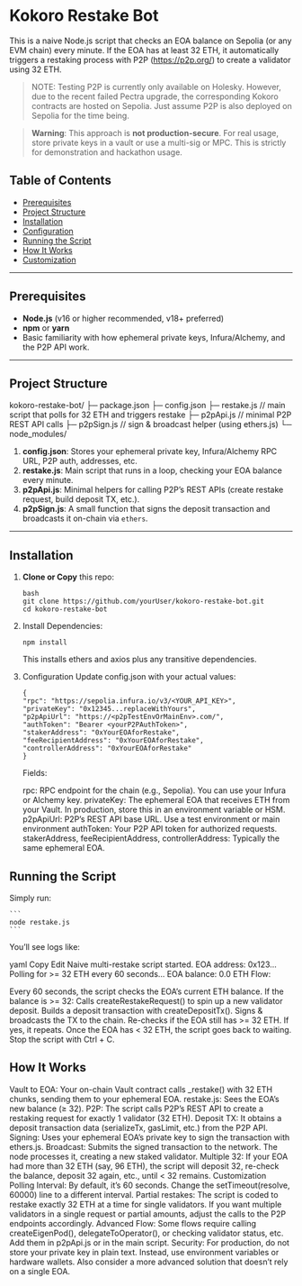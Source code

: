 # Kokoro Restake Bot

This is a naive Node.js script that checks an EOA balance on Sepolia (or any EVM chain) every minute. If the EOA has at least 32 ETH, it automatically triggers a restaking process with P2P (https://p2p.org/) to create a validator using 32 ETH.

> NOTE: Testing P2P is currently only available on Holesky. However, due to the recent failed Pectra upgrade, the corresponding Kokoro contracts are hosted on Sepolia. Just assume P2P is also deployed on Sepolia for the time being. 

> **Warning**: This approach is **not production-secure**. For real usage, store private keys in a vault or use a multi-sig or MPC. This is strictly for demonstration and hackathon usage.

## Table of Contents

- [Prerequisites](#prerequisites)
- [Project Structure](#project-structure)
- [Installation](#installation)
- [Configuration](#configuration)
- [Running the Script](#running-the-script)
- [How It Works](#how-it-works)
- [Customization](#customization)

---

## Prerequisites

- **Node.js** (v16 or higher recommended, v18+ preferred)
- **npm** or **yarn**
- Basic familiarity with how ephemeral private keys, Infura/Alchemy, and the P2P API work.

---

## Project Structure

kokoro-restake-bot/ 
├─ package.json 
├─ config.json 
├─ restake.js // main script that polls for 32 ETH and triggers restake 
├─ p2pApi.js // minimal P2P REST API calls 
├─ p2pSign.js // sign & broadcast helper (using ethers.js) 
└─ node_modules/


1. **config.json**: Stores your ephemeral private key, Infura/Alchemy RPC URL, P2P auth, addresses, etc.  
2. **restake.js**: Main script that runs in a loop, checking your EOA balance every minute.  
3. **p2pApi.js**: Minimal helpers for calling P2P’s REST APIs (create restake request, build deposit TX, etc.).  
4. **p2pSign.js**: A small function that signs the deposit transaction and broadcasts it on-chain via `ethers`.

---

## Installation

1. **Clone or Copy** this repo:
   ```
   bash
   git clone https://github.com/yourUser/kokoro-restake-bot.git
   cd kokoro-restake-bot
   ```
2. Install Dependencies:

    ```
    npm install
    ``` 
    
    This installs ethers and axios plus any transitive dependencies.
3. Configuration
    Update config.json with your actual values:
    ```
    {
    "rpc": "https://sepolia.infura.io/v3/<YOUR_API_KEY>",
    "privateKey": "0x12345...replaceWithYours",
    "p2pApiUrl": "https://<p2pTestEnvOrMainEnv>.com/",
    "authToken": "Bearer <yourP2PAuthToken>",
    "stakerAddress": "0xYourEOAforRestake",
    "feeRecipientAddress": "0xYourEOAforRestake",
    "controllerAddress": "0xYourEOAforRestake"
    }
    ```
    Fields:

    rpc: RPC endpoint for the chain (e.g., Sepolia). You can use your Infura or Alchemy key.
    privateKey: The ephemeral EOA that receives ETH from your Vault. In production, store this in an environment variable or HSM.
    p2pApiUrl: P2P’s REST API base URL. Use a test environment or main environment
    authToken: Your P2P API token for authorized requests.
    stakerAddress, feeRecipientAddress, controllerAddress: Typically the same ephemeral EOA. 


## Running the Script

Simply run:

    ```
    node restake.js
    ```

You’ll see logs like:

yaml
Copy
Edit
Naive multi-restake script started.
EOA address: 0x123...
Polling for >= 32 ETH every 60 seconds...
EOA balance: 0.0 ETH
Flow:

Every 60 seconds, the script checks the EOA’s current ETH balance.
If the balance is >= 32:
Calls createRestakeRequest() to spin up a new validator deposit.
Builds a deposit transaction with createDepositTx().
Signs & broadcasts the TX to the chain.
Re-checks if the EOA still has >= 32 ETH. If yes, it repeats.
Once the EOA has < 32 ETH, the script goes back to waiting.
Stop the script with Ctrl + C.

## How It Works
Vault to EOA: Your on-chain Vault contract calls _restake() with 32 ETH chunks, sending them to your ephemeral EOA.
restake.js: Sees the EOA’s new balance (≥ 32).
P2P: The script calls P2P’s REST API to create a restaking request for exactly 1 validator (32 ETH).
Deposit TX: It obtains a deposit transaction data (serializeTx, gasLimit, etc.) from the P2P API.
Signing: Uses your ephemeral EOA’s private key to sign the transaction with ethers.js.
Broadcast: Submits the signed transaction to the network. The node processes it, creating a new staked validator.
Multiple 32: If your EOA had more than 32 ETH (say, 96 ETH), the script will deposit 32, re-check the balance, deposit 32 again, etc., until < 32 remains.
Customization
Polling Interval: By default, it’s 60 seconds. Change the setTimeout(resolve, 60000) line to a different interval.
Partial restakes: The script is coded to restake exactly 32 ETH at a time for single validators. If you want multiple validators in a single request or partial amounts, adjust the calls to the P2P endpoints accordingly.
Advanced Flow: Some flows require calling createEigenPod(), delegateToOperator(), or checking validator status, etc. Add them in p2pApi.js or in the main script.
Security: For production, do not store your private key in plain text. Instead, use environment variables or hardware wallets. Also consider a more advanced solution that doesn’t rely on a single EOA.
